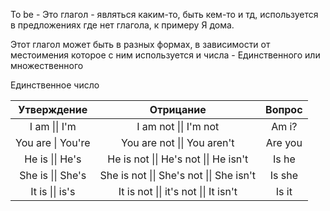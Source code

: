 To be - Это глагол - являться каким-то, быть кем-то и тд, используется в предложениях где нет глагола, к примеру 
Я дома.

Этот глагол может быть в разных формах, в зависимости от местоимения которое с ним используется и числа - Единственного или множественного

Единственное число

|    Утверждение    |                Отрицание                 | Вопрос  |
| :---------------: | :--------------------------------------: | :-----: |
|   I am \|\| I'm   |          I am not \|\| I'm not           |  Am i?  |
| You are \| You're |       You are not \|\| You aren't        | Are you |
|  He is \|\| He's  |  He is not \|\| He's not \|\| He isn't   |  Is he  |
| She is \|\| She's | She is not \|\| She's not \|\| She isn't | Is she  |
|  It is \|\| is's  |  It is not \|\| it's not \|\| It isn't   |  Is it  |
